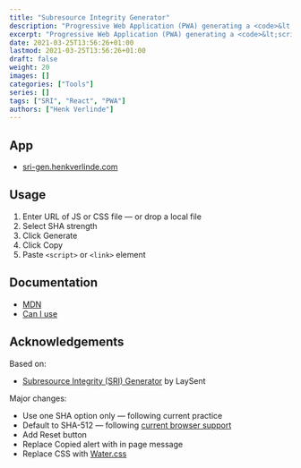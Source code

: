 ```yaml
---
title: "Subresource Integrity Generator"
description: "Progressive Web Application (PWA) generating a <code>&lt;script&gt;</code> or <code>&lt;link&gt;</code> element with an <code>integrity</code> attribute."
excerpt: "Progressive Web Application (PWA) generating a <code>&lt;script&gt;</code> or <code>&lt;link&gt;</code> element with an <code>integrity</code> attribute."
date: 2021-03-25T13:56:26+01:00
lastmod: 2021-03-25T13:56:26+01:00
draft: false
weight: 20
images: []
categories: ["Tools"]
series: []
tags: ["SRI", "React", "PWA"]
authors: ["Henk Verlinde"]
---
```


## App

- [sri-gen.henkverlinde.com](https://sri-gen.henkverlinde.com/)

## Usage

1. Enter URL of JS or CSS file — or drop a local file
2. Select SHA strength
3. Click Generate
4. Click Copy
5. Paste `<script>` or `<link>` element

## Documentation

- [MDN](https://developer.mozilla.org/en-US/docs/Web/Security/Subresource_Integrity)
- [Can I use](https://caniuse.com/subresource-integrity)

## Acknowledgements

Based on:

- [Subresource Integrity (SRI) Generator](https://github.com/laysent/sri-hash-generator) by LaySent

Major changes:

- Use one SHA option only — following current practice
- Default to SHA-512 — following [current browser support](https://w3c.github.io/webappsec-subresource-integrity/#hash-functions)
- Add Reset button
- Replace Copied alert with in page message
- Replace CSS with [Water.css](https://watercss.kognise.dev/)
